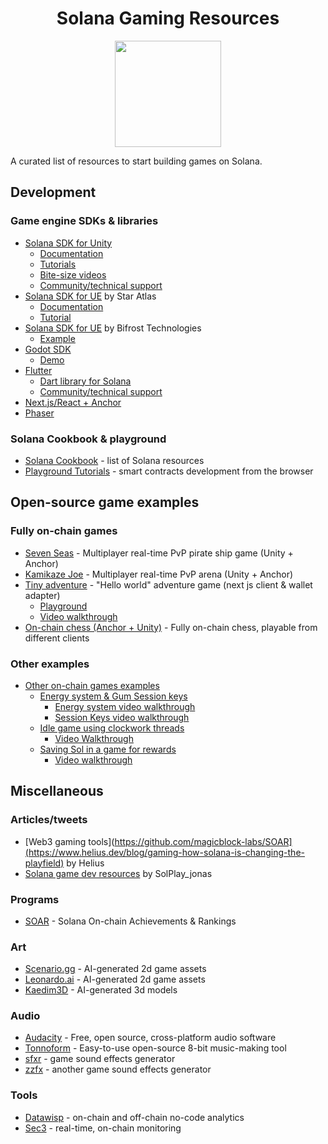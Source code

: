 <div align="center">
 <h1>Solana Gaming Resources</h1>

<a href="https://docs.magicblock.gg"><img height="170x" src="https://i.imgur.com/mYinlU7.png" /></a>
</div>
A curated list of resources to start building games on Solana. 

 <h2>Development</h2>
 <h3>Game engine SDKs & libraries</h3>

- [Solana SDK for Unity](https://github.com/magicblock-labs/Solana.Unity-SDK)
   - [Documentation](https://solana.unity-sdk.gg/)
   - [Tutorials](https://docs.magicblock.gg/SolanaUnitySDK/guides/mint-an-nft)
   - [Bite-size videos](https://www.youtube.com/@Magicblock-Labs)
   - [Community/technical support](https://discord.gg/34mAReH8gu)
- [Solana SDK for UE](https://github.com/staratlasmeta/FoundationKit) by Star Atlas
  - [Documentation](https://github.com/staratlasmeta/FoundationKit/tree/main/Documentation)
  - [Tutorial](https://www.youtube.com/watch?v=S8fm8mFeUkk)
- [Solana SDK for UE](https://github.com/Bifrost-Technologies/Solana-Unreal-SDK) by Bifrost Technologies
  - [Example](https://github.com/kgilliam125/frontier-program)
- [Godot SDK](https://github.com/Virus-Axel/godot-solana-sdk)
  - [Demo](https://github.com/ZenRepublic/GodotSolanaSDK)
- [Flutter](https://github.com/espresso-cash/espresso-cash-public)
  - [Dart library for Solana](https://github.com/espresso-cash/espresso-cash-public/tree/master/packages/solana)
  - [Community/technical support](https://discord.com/invite/wK6WX7974J)
- [Next.js/React + Anchor](https://solanacookbook.com/gaming/game-sdks.html#next-js-react-anchor)
- [Phaser](https://github.com/Bread-Heads-NFT/phaser-solana-platformer-template)

 <h3>Solana Cookbook & playground</h3>
 
- [Solana Cookbook](https://solanacookbook.com/gaming/intro.html) - list of Solana resources
- [Playground Tutorials](https://beta.solpg.io/tutorials/) - smart contracts development from the browser

 <h2>Open-source game examples</h2>
 <h3>Fully on-chain games</h3>
 
  - [Seven Seas](https://github.com/solana-developers/solana-game-starter-kits/tree/main/seven-seas)  - Multiplayer real-time PvP pirate ship game (Unity + Anchor)
  - [Kamikaze Joe](https://github.com/GabrielePicco/Chainstrike) - Multiplayer real-time PvP arena (Unity + Anchor)
  - [Tiny adventure](https://github.com/solana-developers/solana-game-starter-kits/tree/main/tiny-adventure) - "Hello world" adventure game (next js client & wallet adapter)
    - [Playground](https://beta.solpg.io/tutorials/tiny-adventure)
    - [Video walkthrough](https://www.youtube.com/watch?v=_vQ3bSs3svs&t=976s&ab_channel=SolPlay)
  - [On-chain chess (Anchor + Unity)](https://github.com/magicblock-labs/Solana-Unity-Chess) - Fully on-chain chess, playable from different clients
  
 <h3>Other examples</h3>

- [Other on-chain games examples](https://github.com/solana-developers/solana-game-starter-kits)
  - [Energy system & Gum Session keys](https://github.com/solana-developers/solana-game-starter-kits/tree/main/idle-game)
    - [Energy system video walkthrough](https://www.youtube.com/watch?v=YYQtRCXJBgs&t=3s&ab_channel=Solana)
    - [Session Keys video walkthrough](https://www.youtube.com/watch?v=oKvWZoybv7Y&ab_channel=Solana)
  - [Idle game using clockwork threads](https://github.com/solana-developers/solana-game-starter-kits/tree/main/idle-game)
    - [Video Walkthrough](https://www.youtube.com/watch?v=ax0Si3Vkvbo&t=252s&ab_channel=Solana)
  - [Saving Sol in a game for rewards](https://beta.solpg.io/tutorials/tiny-adventure-two)
    - [Video walkthrough](https://www.youtube.com/watch?v=gILXyWvXu7M&t=191s&ab_channel=SolPlay)

 <h2>Miscellaneous</h2>

<h3>Articles/tweets</h3>

- [Web3 gaming tools](https://github.com/magicblock-labs/SOAR](https://www.helius.dev/blog/gaming-how-solana-is-changing-the-playfield) by Helius
- [Solana game dev resources](https://x.com/SolPlay_jonas/status/1731776024310903087?s=20) by SolPlay_jonas
 
<h3>Programs</h3>

- [SOAR](https://github.com/magicblock-labs/SOAR) - Solana On-chain Achievements & Rankings

<h3>Art</h3>

- [Scenario.gg](https://www.scenario.com/) - AI-generated 2d game assets
- [Leonardo.ai](https://leonardo.ai/) - AI-generated 2d game assets
- [Kaedim3D](https://www.kaedim3d.com/) - AI-generated 3d models

<h3>Audio</h3>

 - [Audacity](https://www.audacityteam.org/) - Free, open source, cross-platform audio software
 - [Tonnoform](https://nikos1001.github.io/Tonnoform/) - Easy-to-use open-source 8-bit music-making tool
 - [sfxr](https://sfxr.me/) - game sound effects generator
 - [zzfx](https://killedbyapixel.github.io/ZzFX/) - another game sound effects generator

<h3>Tools</h3>

- [Datawisp](https://app.datawisp.io/magicblock) - on-chain and off-chain no-code analytics
- [Sec3](https://www.sec3.dev/#magicblock) - real-time, on-chain monitoring


